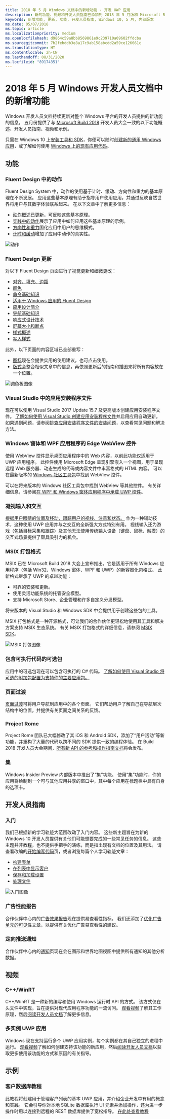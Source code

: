 ```yaml
---
title: 2018 年 5 月 Windows 文档中的新增功能 - 开发 UWP 应用
description: 新的功能、视频和开发人员指南已添加到 2018 年 5 月版和 Microsoft Build 大会的 Windows 10 开发人员文档。
keywords: 新增功能, 更新, 功能, 开发人员指南, Windows 10, 5 月, 内部版本
ms.date: 05/07/2018
ms.topic: article
ms.localizationpriority: medium
ms.openlocfilehash: d9864c59a8bb8569861e9c239710a09602ffdcba
ms.sourcegitcommit: 7b2febddb3e8a17c9ab158abcdd2a59ce126661c
ms.translationtype: HT
ms.contentlocale: zh-CN
ms.lasthandoff: 08/31/2020
ms.locfileid: "89174351"
---
```

# <a name="whats-new-in-the-windows-developer-docs-in-may-2018"></a>2018 年 5 月 Windows 开发人员文档中的新增功能

Windows 开发人员文档持续更新对整个 Windows 平台的开发人员提供的新功能的信息。 五月份提供了与 [Microsoft Build 2018](https://www.microsoft.com/build/) 开发人员大会一致的以下功能概述、开发人员指南、视频和示例。

只需在 Windows 10 上[安装工具和 SDK](https://developer.microsoft.com/windows/downloads#_blank)，你便可以随时[创建新的通用 Windows 应用](../get-started/create-uwp-apps.md)，或了解如何使用 [Windows 上的现有应用代码](../porting/index.md)。

## <a name="features"></a>功能

### <a name="motion-in-fluent-design"></a>Fluent Design 中的动作

Fluent Design System 中，动作的使用基于计时、缓动、方向性和重力的基本原理在不断发展。 应用这些基本原理有助于指导用户使用应用，并通过反映自然世界将用户与其数字体验联系起来。 在以下文章中了解更多信息：

* [动作概述](../design/motion/index.md)已更新，可反映这些基本原理。
* [实践中的动作](../design/motion/motion-in-practice.md)展示了应用中如何应用这些基本原理的示例。
* [方向性和重力](../design/motion/directionality-and-gravity.md)固化应用中用户的思维模式。
* [计时和缓动](../design/motion/timing-and-easing.md)增加了应用中动作的真实性。

![动作](../design/motion/images/contextual.gif)

### <a name="fluent-design-updates"></a>Fluent Design 更新

对以下 Fluent Design 页面进行了视觉更新和细微更改：

* [对齐、填充、边距](../design/layout/alignment-margin-padding.md)
* [颜色](../design/style/color.md)
* [命令基础知识](../design/basics/commanding-basics.md)
* [适用于 Windows 应用的 Fluent Design](/windows/apps/fluent-design-system)
* [应用设计简介](../design/basics/design-and-ui-intro.md)
* [导航基础知识](../design/basics/navigation-basics.md)
* [响应式设计技术](../design/layout/responsive-design.md)
* [屏幕大小和断点](../design/layout/screen-sizes-and-breakpoints-for-responsive-design.md)
* [样式概述](../design/style/index.md)
* [写入样式](../design/style/writing-style.md)

此外，以下页面的内容区域已全部重写：

* [图标](../design/style/icons.md)现在会提供实用的使用建议，也可点击使用。
* [版式](../design/style/typography.md)会整合相似文章中的信息，再依照更新后的指南和插图来将所有内容放在一个位置。

![调色板图像](../design/style/images/color/accent-color-palette.svg)

### <a name="app-installer-files-in-visual-studio"></a>Visual Studio 中的应用安装程序文件

现在可以使用 Visual Studio 2017 Update 15.7 及更高版本创建应用安装程序文件。 [了解如何使用 Visual Studio 创建应用安装程序文件](/windows/msix/app-installer/create-appinstallerfile-vs)并启用应用自动更新。 如果遇到问题，请参阅[排查应用安装程序文件的安装问题](/windows/msix/app-installer/troubleshoot-appinstaller-issues)，以查看常见问题和解决方法。

### <a name="edge-webview-control-for-windows-forms-and-wpf-applications"></a>Windows 窗体和 WPF 应用程序的 Edge WebView 控件

使用 WebView 控件显示桌面应用程序中的 Web 内容，以前此功能仅适用于 UWP 应用程序。 此控件使用 Microsoft Edge 呈现引擎嵌入一个视图，用于呈现远程 Web 服务器、动态生成的代码或内容文件中丰富格式的 HTML 内容。 可以在最新版本的 [Windows 社区工具包](/windows/uwpcommunitytoolkit/)中找到 WebView 控件。

可以在将来版本的 Windows 社区工具包中找到 WebView 等其他控件。 有关详细信息，请参阅[在 WPF 和 Windows 窗体应用程序中承载 UWP 控件](/windows/apps/desktop/modernize/xaml-islands)。

### <a name="gaze-input-and-interactions"></a>凝视输入和交互

[根据用户眼睛的位置及移动，跟踪用户的视线、注意和状态。](../design/input/gaze-interactions.md) 作为一种辅助技术，这种使用 UWP 应用并与之交互的全新强大方式特别有用。 视线输入还为游戏（包括目标采集和跟踪）及其他无法使用传统输入设备（键盘、鼠标、触摸）的交互式场景提供了颇具吸引力的机会。

### <a name="msix-packaging-format"></a>MSIX 打包格式

MSIX 已在 Microsoft Build 2018 大会上宣布推出，它是适用于所有 Windows 应用程序（包括 Win32、Windows 窗体、WPF 和 UWP）的新容器化包格式。 此新格式继承了 UWP 的卓越功能：

* 可靠的安装和更新。 
* 使用灵活功能系统的托管安全模型。
* 支持 Microsoft Store、企业管理和许多自定义分发模型。

将来版本的 Visual Studio 和 Windows SDK 中会提供用于创建这些包的工具。

MSIX 打包格式是一种开源格式，可让我们的合作伙伴更轻松地使用其工具和解决方案支持 MSIX 生态系统。 有关 MSIX 打包格式的详细信息，请参阅 [MSIX SDK](https://github.com/Microsoft/msix-packaging)。 

![MSIX 打包图像](images/msix.png)

### <a name="optional-packages-with-executable-code"></a>包含可执行代码的可选包

应用中的可选包现在可以包含可执行的 C# 代码。 [了解如何使用 Visual Studio 将可选的附加包配置为支持你的主要应用包。](/windows/msix/package/optional-packages)

### <a name="page-transitions"></a>页面过渡

[页面过渡](../design/motion/page-transitions.md)可将用户导航到应用中的各个页面。 它们帮助用户了解自己在导航层次结构中的位置，并提供有关页面之间关系的反馈。

### <a name="project-rome"></a>Project Rome

Project Rome 团队已大幅修改了其 iOS 和 Android SDK，添加了“用户活动”等新功能，并重构了大量的代码以跨不同的 SDK 提供一致的编程体验。 在 Build 2018 开发人员大会期间，[所有新 API 的参考和操作指南文档](/windows/project-rome/)将会发布。

### <a name="sets"></a>集

Windows Insider Preview 内部版本中推出了“集”功能。 使用“集”功能时，你的应用将绘制到一个可与其他应用共享的窗口中，其中每个应用在标题栏中具有自身的选项卡。 

## <a name="developer-guidance"></a>开发人员指南

### <a name="get-started"></a>入门

我们已根据新的学习轨迹大范围改动了入门内容。 这些新主题旨在为新的 Windows 10 开发人员提供有关他们可能想要完成的一些常见任务的信息。 这些主题并非教程，也不提供手把手的演练，而是指出现有文档的位置及其用法。 请查看改编的[开始编写代码](../get-started/create-uwp-apps.md)页，或者浏览每篇个人学习轨迹文章：

* [构建表单](../get-started/construct-form-learning-track.md)
* [在列表中显示客户](../get-started/display-customers-in-list-learning-track.md)
* [保存和加载设置](../get-started/settings-learning-track.md)
* [处理文件](../get-started/fileio-learning-track.md)

![入门图像](../get-started/images/build-your-app.png)

### <a name="advertising-performance-report"></a>广告性能报告

合作伙伴中心内的[广告效果报告](../publish/advertising-performance-report.md)现在提供易查看性指标。 我们还添加了[优化广告单元的可见性](../monetize/optimize-ad-unit-viewability.md)文章，以提供有关优化广告易查看性的建议。

### <a name="targeted-push-notifications"></a>定向推送通知

合作伙伴中心内的[通知](../publish/send-push-notifications-to-your-apps-customers.md)页现在会在图形和世界地图视图中提供所有通知的其他分析数据。

## <a name="videos"></a>视频

### <a name="cwinrt"></a>C++/WinRT

C++/WinRT 是一种新的编写和使用 Windows 运行时 API 的方式。 该方式仅在头文件中实现，旨在提供对现代应用程序功能的一流访问。 [观看视频](https://www.youtube.com/watch?v=TLSul1XxppA&feature=youtu.be)了解其工作原理，然后[阅读开发人员文档](../cpp-and-winrt-apis/index.md)了解更多信息。

### <a name="multi-instance-uwp-apps"></a>多实例 UWP 应用

Windows 现在支持运行多个 UWP 应用实例，每个实例都在其自己独立的进程中运行。 [观看视频](https://www.youtube.com/watch?v=clnnf4cigd0&feature=youtu.be)了解如何创建支持该功能的新应用，然后[阅读开发人员文档](../launch-resume/multi-instance-uwp.md)以获取更多使用该功能的方式和原因的有关指导。

## <a name="samples"></a>示例

### <a name="customer-database-tutorial"></a>客户数据库教程

此教程将创建用于管理客户列表的基本 UWP 应用，并介绍企业开发中有用的概念和实践。 它会引导你对本地 SQLite 数据库执行 UI 元素并添加操作，还为进一步操作时用以连接到远程的 REST 数据库提供了宽松指导。 [在此处查看教程](../enterprise/customer-database-tutorial.md)